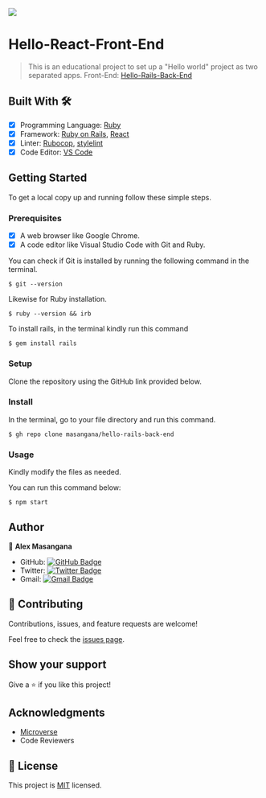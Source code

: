 ![](https://img.shields.io/badge/Microverse-blueviolet)

# Hello-React-Front-End

> This is an educational project to set up a "Hello world" project as two separated apps.
Front-End: [Hello-Rails-Back-End](https://github.com/masangana/hello-rails-back-end)

## Built With 🛠️

- [x] Programming Language: [Ruby](https://www.ruby-lang.org/en/)
- [x] Framework: [Ruby on Rails](https://rubyonrails.org/), [React](https://reactjs.org/)
- [x] Linter: [Rubocop](https://rubocop.org/), [stylelint](https://stylelint.io/)
- [x] Code Editor: [VS Code](https://code.visualstudio.com/)

## Getting Started

To get a local copy up and running follow these simple steps.

### Prerequisites

- [x] A web browser like Google Chrome.
- [x] A code editor like Visual Studio Code with Git and Ruby.

You can check if Git is installed by running the following command in the terminal.
```
$ git --version
```

Likewise for Ruby installation.
```
$ ruby --version && irb
```

To install rails, in the terminal kindly run this command
```
$ gem install rails
```

### Setup

Clone the repository using the GitHub link provided below.

### Install

In the terminal, go to your file directory and run this command.

```
$ gh repo clone masangana/hello-rails-back-end
```

### Usage

Kindly modify the files as needed.

You can run this command below:

```
$ npm start
```


## Author

👤 **Alex Masangana**

  - GitHub: [![GitHub Badge](https://img.shields.io/badge/-Alexander-white?logo=GitHub&logoColor=181717&style=plastic)](https://github.com/masangana)
  - Twitter: [![Twitter Badge](https://img.shields.io/badge/-Alexander-white?logo=Twitter&logoColor=1DA1F2&style=plastic)](https://twitter.com/alexmasangana)
  - Gmail: [![Gmail Badge](https://img.shields.io/badge/-@Alexander-white?logo=Gmail&logoColor=EA4335&style=plastic)](mailto:alexmasangana@gmail.com)


## 🤝 Contributing

Contributions, issues, and feature requests are welcome!

Feel free to check the [issues page](https://github.com/masangana/hello-react-front-end/issues).

## Show your support

Give a ⭐️ if you like this project!

## Acknowledgments

- [Microverse](https://www.microverse.org/)
- Code Reviewers

## 📝 License

This project is [MIT](./MIT.md) licensed.
